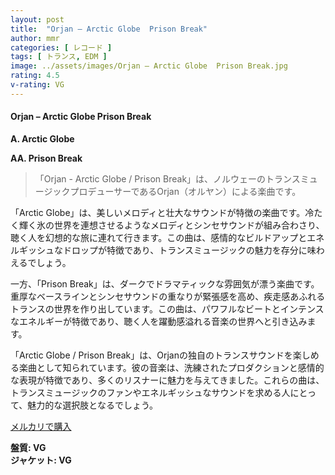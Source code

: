 ```yaml
---
layout: post
title:  "Orjan – Arctic Globe  Prison Break"
author: mmr
categories: [ レコード ]
tags: [ トランス, EDM ]
image: ../assets/images/Orjan – Arctic Globe  Prison Break.jpg
rating: 4.5
v-rating: VG
---
```


#### Orjan – Arctic Globe  Prison Break

**A. Arctic Globe**

**AA. Prison Break**


> 「Orjan - Arctic Globe / Prison Break」は、ノルウェーのトランスミュージックプロデューサーであるOrjan（オルヤン）による楽曲です。

「Arctic Globe」は、美しいメロディと壮大なサウンドが特徴の楽曲です。冷たく輝く氷の世界を連想させるようなメロディとシンセサウンドが組み合わさり、聴く人を幻想的な旅に連れて行きます。この曲は、感情的なビルドアップとエネルギッシュなドロップが特徴であり、トランスミュージックの魅力を存分に味わえるでしょう。

一方、「Prison Break」は、ダークでドラマティックな雰囲気が漂う楽曲です。重厚なベースラインとシンセサウンドの重なりが緊張感を高め、疾走感あふれるトランスの世界を作り出しています。この曲は、パワフルなビートとインテンスなエネルギーが特徴であり、聴く人を躍動感溢れる音楽の世界へと引き込みます。

「Arctic Globe / Prison Break」は、Orjanの独自のトランスサウンドを楽しめる楽曲として知られています。彼の音楽は、洗練されたプロダクションと感情的な表現が特徴であり、多くのリスナーに魅力を与えてきました。これらの曲は、トランスミュージックのファンやエネルギッシュなサウンドを求める人にとって、魅力的な選択肢となるでしょう。


[メルカリで購入](https://jp.mercari.com/item/m86872541216)


<div class="mt-4 mb-4 d-flex align-items-center">
<strong class="mr-1">盤質: VG</strong>
</div>
<div class="mt-4 mb-4 d-flex align-items-center">
<strong class="mr-1">ジャケット: VG</strong>
</div>